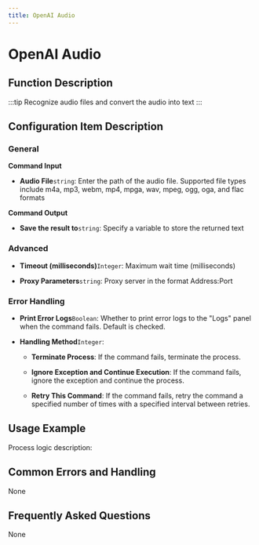 ```yaml
---
title: OpenAI Audio
---
```


# OpenAI Audio

## Function Description

:::tip 
Recognize audio files and convert the audio into text
:::

## Configuration Item Description

### General

**Command Input**

- **Audio File**`string`: Enter the path of the audio file. Supported file types include m4a, mp3, webm, mp4, mpga, wav, mpeg, ogg, oga, and flac formats


**Command Output**

- **Save the result to**`string`: Specify a variable to store the returned text

### Advanced

- **Timeout (milliseconds)**`Integer`: Maximum wait time (milliseconds)

- **Proxy Parameters**`string`: Proxy server in the format Address:Port


### Error Handling

- **Print Error Logs**`Boolean`: Whether to print error logs to the "Logs" panel when the command fails. Default is checked. 

- **Handling Method**`Integer`:

    - **Terminate Process**: If the command fails, terminate the process.

    - **Ignore Exception and Continue Execution**: If the command fails, ignore the exception and continue the process.

    - **Retry This Command**: If the command fails, retry the command a specified number of times with a specified interval between retries.

## Usage Example

Process logic description:

## Common Errors and Handling

None

## Frequently Asked Questions

None

